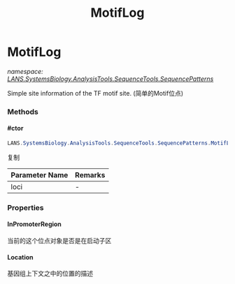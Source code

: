 ﻿---
title: MotifLog
---

# MotifLog
_namespace: [LANS.SystemsBiology.AnalysisTools.SequenceTools.SequencePatterns](N-LANS.SystemsBiology.AnalysisTools.SequenceTools.SequencePatterns.html)_

Simple site information of the TF motif site.
 (简单的Motif位点)

### Methods

#### #ctor
```csharp
LANS.SystemsBiology.AnalysisTools.SequenceTools.SequencePatterns.MotifLog.#ctor(LANS.SystemsBiology.AnalysisTools.SequenceTools.SequencePatterns.MotifLog)
```
复制

|Parameter Name|Remarks|
|--------------|-------|
|loci|-|




### Properties

#### InPromoterRegion
当前的这个位点对象是否是在启动子区
#### Location
基因组上下文之中的位置的描述

